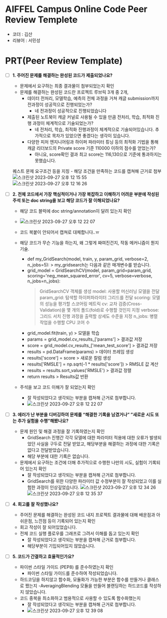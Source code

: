 # AIFFEL Campus Online Code Peer Review Templete
- 코더 : 김산
- 리뷰어 : 서민성


# PRT(Peer Review Template)
- [ ]  **1. 주어진 문제를 해결하는 완성된 코드가 제출되었나요?**
    - 문제에서 요구하는 최종 결과물이 첨부되었는지 확인
    - 문제를 해결하는 완성된 코드란 프로젝트 루브릭 3개 중 2개,
      - 데이터 전처리, 모델학습, 예측의 전체 과정을 거쳐 캐글 submission까지 전과정이 성공적으로 진행되었는가?
        - 네 전과정이 성공적으로 진행되었습니다 
      - 제출된 노트북이 캐글 커널로 사용될 수 있을 만큼 전처리, 학습, 최적화 진행 과정이 체계적으로 기술되었는가?
        - 네 전처리, 학습, 최적화 진행과정이 체계적으로 기술되어있습니다. 추가적으로 목차가 있었으면 좋겠다는 생각이 있습니다.
      - 다양한 피처 엔지니어링과 하이퍼 파라미터 튜닝 등의 최적화 기법을 통해 캐글 리더보드의 Private score 기준 110000 이하의 점수를 얻었는가?
        - 아니요, score확인 결과 최고 score는 116,130으로 기준에 통과하지는 못했습니다.
        
    퀘스트 문제 요구조건 등을 지칭
        - 해당 조건을 만족하는 코드를 캡쳐해 근거로 첨부
      ![스크린샷 2023-09-27 오후 12 15 55](https://github.com/minsung6333/san/assets/138687269/db30be77-1f86-4c26-9351-5a5758eba05a)
      ![스크린샷 2023-09-27 오후 12 16 26](https://github.com/minsung6333/san/assets/138687269/b044a463-aeb3-41b7-9e0d-c5402951d2f8)


- [ ]  **2. 전체 코드에서 가장 핵심적이거나 가장 복잡하고 이해하기 어려운 부분에 작성된 
주석 또는 doc string을 보고 해당 코드가 잘 이해되었나요?**
    - 해당 코드 블럭에 doc string/annotation이 달려 있는지 확인
    - ![스크린샷 2023-09-27 오후 12 22 07](https://github.com/minsung6333/san/assets/138687269/3479bee5-7466-4cb0-8b84-34f0d3f3119c)
    - 코드 복붙이 안되어서 캡쳐로 대체합니다..ㅠ  

    - 해당 코드가 무슨 기능을 하는지, 왜 그렇게 짜여진건지, 작동 메커니즘이 뭔지 기술.
      - def my_GridSearch(model, train, y, param_grid, verbose=2, n_jobs=5): > my_gridsearch는 다음과 같은 매개변수를 받습니다.
      - grid_model = GridSearchCV(model, param_grid=param_grid, scoring='neg_mean_squared_error', cv=5, verbose=verbose, n_jobs=n_jobs):
        > GridSearchCV 객체를 생성
        > model: 사용할 머신러닝 모델을 전달
        > param_grid: 탐색할 하이퍼파라미터 그리드를 전달
        > scoring: 모델의 성능을 평가할 스코어링 메트릭
        > cv: 교차 검증(Cross-Validation)을 몇 개의 폴드(fold)로 수행할 것인지 지정
        > verbose: 그리드 서치 진행 과정을 출력할 상세도 수준을 지정
        > n_jobs: 병렬 작업을 수행할 CPU 코어 수
      - grid_model.fit(train, y) > 모델을 학습
      - params = grid_model.cv_results_['params'] > 결과값 저장
      - score = grid_model.cv_results_['mean_test_score'] > 결과값 저장
      - results = pd.DataFrame(params) > 데이터 프레임 생성
      - results['score'] = score > 새로운 칼럼 생성
      - results['RMSLE'] = np.sqrt(-1 * results['score']) > RMSLE 값 계산 
      - results = results.sort_values('RMSLE') > 결과값 정렬
      - return results > Results값 반환
        
    - 주석을 보고 코드 이해가 잘 되었는지 확인
        - 잘 작성되었다고 생각되는 부분을 캡쳐해 근거로 첨부합니다.
        - ![스크린샷 2023-09-27 오후 12 22 07](https://github.com/minsung6333/san/assets/138687269/3479bee5-7466-4cb0-8b84-34f0d3f3119c)
        
- [ ]  **3. 에러가 난 부분을 디버깅하여 문제를 “해결한 기록을 남겼거나” 
”새로운 시도 또는 추가 실험을 수행”해봤나요?**
    - 문제 원인 및 해결 과정을 잘 기록하였는지 확인
      - GridSearch 진행간 각각 모델에 대한 파라미터 적용에 대한 오류가 발생되었던 사실을 구두로 전달 받았고, 해당부분을 해결하는 과정에 대한 기록은 없다고 전달받았습니다.
      - 해당 부분에 대한 기록은 없습니다.
    - 문제에서 요구하는 조건에 더해 추가적으로 수행한 나만의 시도, 
    실험이 기록되어 있는지 확인
        - 잘 작성되었다고 생각되는 부분을 캡쳐해 근거로 첨부합니다.
        - GridSearch를 위한 다양한 파라미터 값 수정부분이 잘 작성되었고 이를 실험한 과정이 인상깊었습니다.
        ![스크린샷 2023-09-27 오후 12 34 26](https://github.com/minsung6333/san/assets/138687269/8ec81bc6-d708-4e4d-b6c7-6d9673a30ef3)
        ![스크린샷 2023-09-27 오후 12 35 37](https://github.com/minsung6333/san/assets/138687269/3935503b-0826-4c88-a48d-78cc90ac618b)

- [ ]  **4. 회고를 잘 작성했나요?**
    - 주어진 문제를 해결하는 완성된 코드 내지 프로젝트 결과물에 대해
    배운점과 아쉬운점, 느낀점 등이 기록되어 있는지 확인
    - 회고 작성이 잘 되어있었습니다.
    - 전체 코드 실행 플로우를 그래프로 그려서 이해를 돕고 있는지 확인
        - 잘 작성되었다고 생각되는 부분을 캡쳐해 근거로 첨부합니다.
        - 해당부분이 기입되어있지 않았습니다.
        
- [ ]  **5. 코드가 간결하고 효율적인가요?**
    - 파이썬 스타일 가이드 (PEP8) 를 준수하였는지 확인
      - 파이썬 스타일 가이드를 준수하여 작성되었습니다. 
    - 하드코딩을 하지않고 함수화, 모듈화가 가능한 부분은 함수를 만들거나 클래스로 짰는지
      -AveragingBlending 모듈을 만들어 블랜딩하는 하드코드를 작성하지 않았습니다. 
    - 코드 중복을 최소화하고 범용적으로 사용할 수 있도록 함수화했는지
        - 잘 작성되었다고 생각되는 부분을 캡쳐해 근거로 첨부합니다.
        - ![스크린샷 2023-09-27 오후 12 39 08](https://github.com/minsung6333/san/assets/138687269/d6ad9ba2-f1be-4a04-847a-d092af12e9d3)

